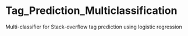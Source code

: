 # Tag_Prediction_Multiclassification
Multi-classifier for Stack-overflow tag prediction using logistic regression 
